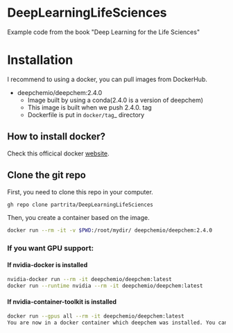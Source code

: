 # DeepLearningLifeSciences

Example code from the book "Deep Learning for the Life Sciences"

# Installation

I recommend to using a docker, you can pull images from DockerHub.

- deepchemio/deepchem:2.4.0
  - Image built by using a conda(2.4.0 is a version of deepchem)
  - This image is built when we push 2.4.0. tag
  - Dockerfile is put in `docker/tag`_ directory

## How to install docker?

Check this officical docker [website](https://docs.docker.com/engine/install/).

## Clone the git repo

First, you need to clone this repo in your computer.

```bash
gh repo clone partrita/DeepLearningLifeSciences
```

Then, you create a container based on the image.

```bash
docker run --rm -it -v $PWD:/root/mydir/ deepchemio/deepchem:2.4.0
```

### If you want GPU support:

#### If nvidia-docker is installed

```bash
nvidia-docker run --rm -it deepchemio/deepchem:latest
docker run --runtime nvidia --rm -it deepchemio/deepchem:latest
```

#### If nvidia-container-toolkit is installed

```bash
docker run --gpus all --rm -it deepchemio/deepchem:latest
You are now in a docker container which deepchem was installed. You can start playing with it in the command line.
```